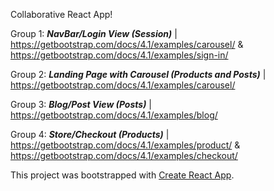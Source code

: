 Collaborative React App!

Group 1: ***NavBar/Login View (Session)*** | https://getbootstrap.com/docs/4.1/examples/carousel/ & https://getbootstrap.com/docs/4.1/examples/sign-in/

Group 2: ***Landing Page with Carousel (Products and Posts)*** | https://getbootstrap.com/docs/4.1/examples/carousel/

Group 3: ***Blog/Post View (Posts)*** | https://getbootstrap.com/docs/4.1/examples/blog/

Group 4: ***Store/Checkout (Products)*** | https://getbootstrap.com/docs/4.1/examples/product/ & https://getbootstrap.com/docs/4.1/examples/checkout/


This project was bootstrapped with [Create React App](https://github.com/facebookincubator/create-react-app).
